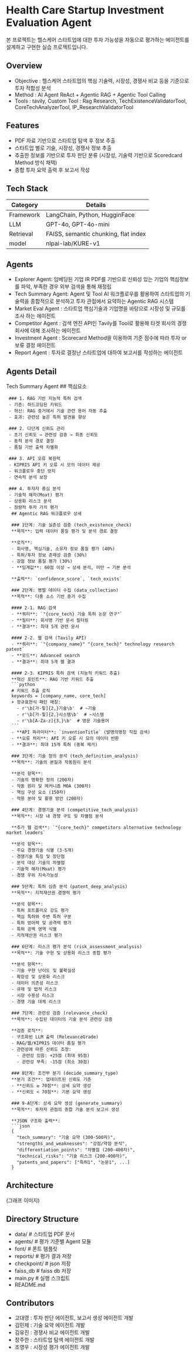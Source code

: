 # Health Care Startup Investment Evaluation Agent
본 프로젝트는 헬스케어 스타트업에 대한 투자 가능성을 자동으로 평가하는 에이전트를 설계하고 구현한 실습 프로젝트입니다.

## Overview

- Objective : 헬스케어 스타트업의 핵심 기술력, 시장성, 경쟁사 비교 등을 기준으로 투자 적합성 분석
- Method : AI Agent ReAct + Agentic RAG + Agentic Tool Calling
- Tools : tavily, Custom Tool : Rag Research, TechExistenceValidatorTool, CoreTechAnalyzerTool, IP_ResearchValidatorTool

## Features

- PDF 자료 기반으로 스타트업 탐색 후 정보 추출
- 스타트업 별로 기술, 시장성, 경쟁사 정보 추출
- 추출한 정보를 기반으로 투자 판단 분류 (시장성, 기술력 기반으로 Scoredcard Method 방식 채택)
- 종합 투자 요약 출력 후 보고서 작성

## Tech Stack 

| Category   | Details                              |
|------------|--------------------------------------|
| Framework  | LangChain, Python, HugginFace        |
| LLM        | GPT-4o, GPT-4o-mini  |
| Retrieval  | FAISS, semantic chunking, flat index |
| model      | nlpai-lab/KURE-v1                    |

## Agents
 
- Explorer Agent: 임베딩된 기업 IR PDF를 기반으로 신뢰성 있는 기업의 핵심정보를 파악, 부족한 경우 외부 검색을 통해 재정립
- Tech Summary Agent: Agent 및 Tool AI 워크플로우를 활용하여 스타트업의 기술력을 종합적으로 분석하고 투자 관점에서 요약하는 Agentic RAG 시스템
- Market Eval Agent : 스타트업 핵심기술과 기업명을 바탕으로 시장성 및 규모를 조사 하는 에이전트
- Competitor Agent : 검색 엔진 API인 Tavily를 Tool로 활용해 타겟 회사의 경쟁 회사에 대해 조사하는 에이전트
- Investment Agent : Scorecard Method을 이용하여 기준 점수에 따라 투자 or 보류 결정 에이전트
- Report Agent : 투자로 결정난 스타트업에 대하여 보고서를 작성하는 에이전트

## Agents Detail

  Tech Summary Agent
     ## 핵심요소
     
     ### 1. RAG 기반 지능적 특허 검색
     - 기존: 하드코딩된 키워드
     - 혁신: RAG 증거에서 기술 관련 용어 자동 추출
     - 효과: 관련성 높은 특허 발견율 향상
     
     ### 2. 다단계 신뢰도 관리
     - 초기 신뢰도 → 관련성 검증 → 최종 신뢰도
     - 동적 분석 경로 결정
     - 품질 기반 출력 차별화
     
     ### 3. API 오류 복원력
     - KIPRIS API 키 오류 시 모의 데이터 제공
     - 워크플로우 중단 방지
     - 연속적 분석 보장
     
     ### 4. 투자자 중심 분석
     - 기술적 해자(Moat) 평가
     - 상용화 리스크 분석
     - 정량적 투자 가치 평가
      ## Agentic RAG 워크플로우 상세
      
      ### 1단계: 기술 실존성 검증 (tech_existence_check)
      **목적**: 입력 데이터 품질 평가 및 분석 경로 결정
      
      **로직**:
      - 회사명, 핵심기술, 소유자 정보 품질 평가 (40%)
      - 특허/투자 정보 존재성 검증 (30%)
      - 강점 정보 품질 평가 (30%)
      - **임계값**: 60점 이상 → 상세 분석, 미만 → 기본 분석
      
      **출력**: `confidence_score`, `tech_exists`
      
      ### 2단계: 병렬 데이터 수집 (data_collection)
      **목적**: 다중 소스 기반 증거 수집
      
      #### 2-1. RAG 검색
      - **쿼리**: `"{core_tech} 기술 특허 논문 연구"`
      - **필터**: 회사명 기반 문서 필터링
      - **결과**: 최대 5개 관련 문서
      
      #### 2-2. 웹 검색 (Tavily API)
      - **쿼리**: `"{company_name}" "{core_tech}" technology research patent`
      - **모드**: Advanced search
      - **결과**: 최대 5개 웹 결과
      
      #### 2-3. KIPRIS 특허 검색 (지능적 키워드 추출)
      **혁신 포인트**: RAG 기반 키워드 추출
      ```python
      # 키워드 추출 로직
      keywords = [company_name, core_tech]
      + 정규표현식 패턴 매칭:
        - r'\b[가-힣]{2,}기술\b'  # ~기술
        - r'\b[가-힣]{2,}시스템\b'  # ~시스템  
        - r'\b[A-Za-z]{3,}\b'  # 영문 기술용어
      ```
      - **API 파라미터**: `inventionTitle` (발명의명칭 직접 검색)
      - **오류 처리**: API 키 오류 시 모의 데이터 반환
      - **결과**: 최대 15개 특허 (중복 제거)
      
      ### 3단계: 기술 정의 분석 (tech_definition_analysis)
      **목적**: 기술의 본질과 작동원리 분석
      
      **분석 항목**:
      - 기술의 명확한 정의 (200자)
      - 작동 원리 및 메커니즘 MOA (300자)
      - 핵심 구성 요소 (150자)
      - 적용 분야 및 활용 방안 (200자)
      
      ### 4단계: 경쟁기술 분석 (competitive_tech_analysis)
      **목적**: 시장 내 경쟁 구도 및 차별점 분석
      
      **추가 웹 검색**: `"{core_tech}" competitors alternative technology market leaders`
      
      **분석 항목**:
      - 주요 경쟁기술 식별 (3-5개)
      - 경쟁기술 특징 및 장단점
      - 분석 대상 기술의 차별점
      - 기술적 해자(Moat) 평가
      - 경쟁 우위 지속가능성
      
      ### 5단계: 특허 심층 분석 (patent_deep_analysis)
      **목적**: 지적재산권 경쟁력 평가
      
      **분석 항목**:
      - 특허 포트폴리오 강도 평가
      - 핵심 특허와 주변 특허 구분
      - 특허 방어력 및 공격력 평가
      - 특허 공백 영역 식별
      - 지적재산권 리스크 평가
      
      ### 6단계: 리스크 평가 분석 (risk_assessment_analysis)
      **목적**: 기술 구현 및 상용화 리스크 종합 평가
      
      **분석 항목**:
      - 기술 구현 난이도 및 불확실성
      - 확장성 및 상용화 리스크
      - 데이터 의존성 리스크
      - 규제 및 법적 리스크
      - 시장 수용성 리스크
      - 경쟁 기술 대체 리스크
      
      ### 7단계: 관련성 검증 (relevance_check)
      **목적**: 수집된 데이터의 기술 분석 관련성 검증
      
      **검증 로직**:
      - 구조화된 LLM 출력 (RelevanceGrade)
      - RAG/웹/KIPRIS 데이터 품질 평가
      - 관련성에 따른 신뢰도 조정:
        - 관련성 있음: +25점 (최대 95점)
        - 관련성 부족: -15점 (최소 30점)
      
      ### 8단계: 조건부 분기 (decide_summary_type)
      **분기 조건**: 업데이트된 신뢰도 기준
      - **신뢰도 ≥ 70점**: 상세 요약 생성
      - **신뢰도 < 70점**: 기본 요약 생성
      
      ### 9-A단계: 상세 요약 생성 (generate_summary)
      **목적**: 투자자 관점의 종합 기술 분석 보고서 생성
      
      **JSON 구조화 출력**:
      ```json
      {
        "tech_summary": "기술 요약 (300-500자)",
        "strengths_and_weaknesses": "강점/약점 분석",
        "differentiation_points": "차별점 (200-400자)",
        "technical_risks": "기술 리스크 (200-400자)",
        "patents_and_papers": ["특허1", "논문1", ...]
      }


## Architecture
(그래프 이미지)

## Directory Structure
- data/                  # 스타트업 PDF 문서
- agents/                # 평가 기준별 Agent 모듈
- font/                  # 폰트 템플릿
- reports/               # 평가 결과 저장
- checkpoint/            # json 저장
- faiss_db               # faiss db 저장
- main.py                # 실행 스크립트
- README.md

## Contributors 
- 고대영 : 투자 판단 에이전트, 보고서 생성 에이전트 개발
- 김민제 : 기술 요약 에이전트 개발
- 김유진 : 경쟁사 비교 에이전트 개발
- 장주한 : 스타트업 탐색 에이전트 개발
- 조영우 : 시장성 평가 에이전트 개발
